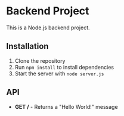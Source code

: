 # Backend Project

This is a Node.js backend project.

## Installation

1. Clone the repository
2. Run `npm install` to install dependencies
3. Start the server with `node server.js`

## API

- **GET /** - Returns a "Hello World!" message